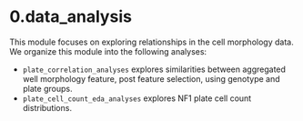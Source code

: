 # 0.data_analysis
This module focuses on exploring relationships in the cell morphology data.
We organize this module into the following analyses:

- `plate_correlation_analyses` explores similarities between aggregated well morphology feature, post feature selection, using genotype and plate groups.
- `plate_cell_count_eda_analyses` explores NF1 plate cell count distributions.
